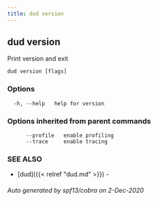 ```yaml
---
title: dud version
---
```

## dud version

Print version and exit

```
dud version [flags]
```

### Options

```
  -h, --help   help for version
```

### Options inherited from parent commands

```
      --profile   enable profiling
      --trace     enable tracing
```

### SEE ALSO

* [dud]({{< relref "dud.md" >}})	 - 

###### Auto generated by spf13/cobra on 2-Dec-2020

